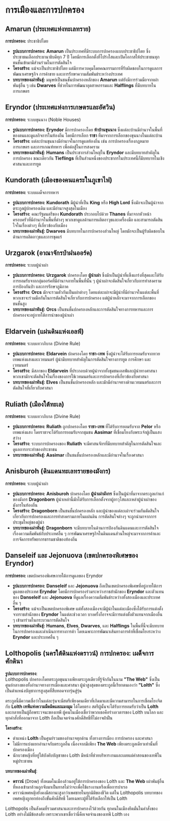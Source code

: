 # การเมืองและการปกครอง 

## **Amarun (ประเทศแห่งทะเลทราย)** 

**การปกครอง:** ประชาธิปไตย

* **รูปแบบการปกครอง:** **Amarun** เป็นประเทศที่มีระบบการปกครองแบบประชาธิปไตย ซึ่งประชาชนเลือกประธานาธิบดีทุก 7 ปี โดยมีการเลือกตั้งที่โปร่งใสและเปิดโอกาสให้ประชาชนทุกชนชั้นเข้ามามีส่วนร่วมในการตัดสินใจ  
* **โครงสร้าง:** แม้จะเป็นประชาธิปไตย แต่มีการควบคุมโดยคณกรรมการที่รับผิดชอบในการดูแลการพัฒนาเศรษฐกิจ การค้าขาย และการรักษาความสัมพันธ์ระหว่างประเทศ  
* **บทบาทของเผ่าพันธุ์:** มนุษย์เป็นชนชั้นปกครองหลักของ **Amarun** แต่ยังมีการร่วมมือจากเผ่าพันธุ์อื่น ๆ เช่น **Dwarves** ที่ช่วยในการพัฒนาอุตสาหกรรมและ **Halflings** ที่มีบทบาทในการเกษตร

## **Eryndor (ประเทศแห่งการเกษตรและอัศวิน)** 

**การปกครอง:** ระบบขุนนาง (Noble Houses)

* **รูปแบบการปกครอง:** **Eryndor** มีการปกครองโดย **ห้าบ้านขุนนาง** ซึ่งแต่ละบ้านมีอำนาจในพื้นที่ของตนและดูแลกิจการในท้องถิ่น โดยมีการเลือก **ราชา** ที่มาจากการเลือกของขุนนางในแต่ละบ้าน  
* **โครงสร้าง:** แต่ละบ้านขุนนางมีอำนาจในการดูแลท้องถิ่น เช่น การปกครองเรื่องกฎหมาย การเกษตร และการเกณฑ์ทหาร เพื่อต่อสู้ในการสงคราม  
* **บทบาทของเผ่าพันธุ์:** **Humans** เป็นประชากรส่วนใหญ่ใน **Eryndor** และมีบทบาทสำคัญในการปกครอง ขณะเดียวกัน **Tieflings** ที่เป็นส่วนหนึ่งของประชากรในประเทศนี้ก็มีบทบาทในเชิงศาสนาและการทูต

## **Kundorath (เมืองของคนแคระในภูเขาไฟ)** 

**การปกครอง:** ระบบเผด็จการทหาร

* **รูปแบบการปกครอง:** **Kundorath** มีผู้นำที่เป็น **King** หรือ **High Lord** ซึ่งมักจะเป็นผู้นำจากตระกูลผู้ปกครองเดิม และมีอำนาจสูงสุดในเมือง  
* **โครงสร้าง:** คณะรัฐมนตรีของ **Kundorath** ประกอบไปด้วย **Thanes** ที่มาจากหัวหน้าครอบครัวที่มีอำนาจในพื้นที่ต่างๆ พวกเขาดูแลด้านการผลิตอาวุธและเครื่องมือ และสามารถตัดสินใจในเรื่องต่างๆ ที่เกี่ยวข้องกับเมือง  
* **บทบาทของเผ่าพันธุ์:** **Dwarves** มีบทบาทในการปกครองส่วนใหญ่ โดยมักจะเป็นผู้รับผิดชอบในด้านการผลิตอาวุธและการขุดแร่

## **Urzgarok (อาณาจักรป่าฝนออร์ค)** 

**การปกครอง:** ระบบผู้นำเผ่า

* **รูปแบบการปกครอง:** **Urzgarok** ปกครองโดย **ผู้นำเผ่า** ซึ่งมักเป็นผู้นำที่แข็งแกร่งที่สุดและได้รับการยอมรับจากกลุ่มออร์คที่มีอำนาจภายในพื้นที่นั้น ๆ ผู้นำเผ่าจะตัดสินใจเกี่ยวกับการทำสงคราม การป้องกันป่า และการรักษาภูมิภาค  
* **โครงสร้าง:** **Orcs** มักจะรวมตัวกันเป็นเผ่าต่างๆ โดยแต่ละเผ่าจะมีผู้นำที่มีอำนาจในแต่ละพื้นที่ พวกเขาจะร่วมมือกันในการตัดสินใจเกี่ยวกับการปกครอง แต่ผู้นำหลักจะมาจากการเลือกของชนชั้นสูง  
* **บทบาทของเผ่าพันธุ์:** **Orcs** เป็นชนชั้นปกครองหลักและการตัดสินใจทางการทหารและการปกครองจะอยู่ภายใต้การนำของผู้นำเผ่า

## **Eldarvein (แผ่นดินแห่งเอลฟ์)** 

**การปกครอง:** ระบบเทวาภิบาล (Divine Rule)

* **รูปแบบการปกครอง:** **Eldarvein** ปกครองโดย **ราชา-เทพ** ซึ่งผู้นำจะได้รับการยอมรับจากทวยเทพแห่งแสงและเวทมนตร์ ผู้นำมีบทบาทสำคัญในการตัดสินใจทางการทูต การศึกษา และเวทมนตร์  
* **โครงสร้าง:** มีสภาของ **Eldarvein** ที่ประกอบด้วยผู้นำจากทั้งชุมชนเอลฟ์และผู้นำทางศาสนา พวกเขามักจะตัดสินใจในเรื่องของการใช้เวทมนตร์และการปกครองที่เกี่ยวข้องกับศาสนา  
* **บทบาทของเผ่าพันธุ์:** **Elves** เป็นชนชั้นปกครองหลัก และมักมีอำนาจทางด้านเวทมนตร์และการตัดสินใจที่เกี่ยวกับศาสนา

## **Ruliath (เมืองใต้ทะเล)** 

**การปกครอง:** ระบบเทวาภิบาล (Divine Rule)

* **รูปแบบการปกครอง:** **Ruliath** ถูกปกครองโดย **ราชา-เทพ** ที่ได้รับการยอมรับจาก **Pelor** หรือเทพแห่งแสง โดยราชาจะได้รับการยอมรับจากชุมชน **Aasimar** ที่เชื่อมโยงกับพระเจ้าผู้เป็นแสงสว่าง  
* **โครงสร้าง:** ระบบการปกครองของ **Ruliath** จะมีศาสนจักรที่มีบทบาทสำคัญในการตัดสินใจและดูแลการกระทำของประชาชน  
* **บทบาทของเผ่าพันธุ์:** **Aasimar** เป็นชนชั้นปกครองหลักและมีอำนาจในเรื่องศาสนา

## **Anisburoh (ดินแดนทะเลทรายของมังกร)** 

**การปกครอง:** ระบบผู้นำเผ่า

* **รูปแบบการปกครอง:** **Anisburoh** ปกครองโดย **ผู้นำเผ่ามังกร** ซึ่งเป็นผู้นำที่มาจากตระกูลเก่าแก่ของมังกร **Dragonborn** ผู้นำเหล่านี้มักได้รับการเลือกตั้งจากผู้อาวุโสและเหล่าผู้นำเผ่าของมังกรในท้องถิ่น  
* **โครงสร้าง:** **Dragonborn** เป็นชนชั้นปกครองหลัก และผู้นำของแต่ละเผ่าจะร่วมกันตัดสินใจเกี่ยวกับการปกครองและการทำสงครามภายในแผ่นดิน การตัดสินใจต่างๆ จะถูกนำมาจากการประชุมใหญ่ของผู้นำ  
* **บทบาทของเผ่าพันธุ์:** **Dragonborn** จะมีบทบาทในด้านการป้องกันดินแดนและการตัดสินใจเรื่องความสัมพันธ์กับประเทศอื่น ๆ การพัฒนาเศรษฐกิจในดินแดนส่วนใหญ่จะมาจากการค้าและการจัดการทรัพยากรธรรมชาติของท้องถิ่น

## **Danseleif และ Jejonuova (เขตปกครองพิเศษของ Eryndor)** 

**การปกครอง:** เขตปกครองพิเศษภายใต้การดูแลของ Eryndor

* **รูปแบบการปกครอง:** **Danseleif** และ **Jejonuova** ถือเป็นเขตปกครองพิเศษที่อยู่ภายใต้การดูแลของประเทศ **Eryndor** โดยมีการปกครองร่วมระหว่างราชสำนักของ **Eryndor** และตัวแทนของ **Danseleif** และ **Jejonuova** ที่ดูแลเรื่องความสัมพันธ์ระหว่างทั้งสองเมืองและประเทศอื่น ๆ  
* **โครงสร้าง:** แม้จะเป็นเขตปกครองพิเศษ แต่ทั้งสองเมืองจะมีผู้นำในแต่ละเมืองซึ่งได้รับการแต่งตั้งจากราชสำนักของ **Eryndor** ในแต่ละช่วงเวลา บางครั้งก็อาจจะมีการแต่งตั้งตัวแทนจากเมืองอื่น ๆ เข้ามาร่วมในกระบวนการตัดสินใจ  
* **บทบาทของเผ่าพันธุ์:** **Humans**, **Elves**, **Dwarves**, และ **Halflings** ในพื้นที่นี้จะมีบทบาทในการปกครองและดำเนินการทางการค้า โดยเฉพาะการพัฒนาเส้นทางการค้าที่เชื่อมโยงระหว่าง **Eryndor** และประเทศอื่น ๆ

## **Lolthopolis (นครใต้ดินแห่งดราวน์)** **การปกครอง: เผด็จการศักดินา** 

**รูปแบบการปกครอง**:  
Lolthopolis ปกครองโดยตระกูลขุนนางเพียงตระกูลเดียวที่รู้จักกันในนาม **"The Web"** ซึ่งเป็นศูนย์กลางของทั้งอำนาจทางการเมืองและศาสนา ผู้นำสูงสุดของตระกูลนี้เรียกตนเองว่า **"Lolth"** ซึ่งเป็นตำแหน่งบัญชาการสูงสุดที่สืบทอดจากรุ่นสู่รุ่น

ตระกูลนี้มีความเชื่อว่าในแต่ละรุ่นจะมีสตรีเพียงคนเดียวที่เกิดมาและมีความสามารถในการเชื่อมโยงจิตกับ **Lolth เทพีแห่งความมืดมิดและแมงมุม** ได้โดยตรง สตรีผู้นั้นจะได้รับการยอมรับว่าเป็น **Lolth** และกลายเป็นผู้ถือพระวจนะของเทพี ผู้คนในเมืองเชื่อว่าพวกเธอคือร่างอวตารของ Lolth บนโลก และทุกคำสั่งที่ออกมาจาก Lolth ถือเป็นเจตจำนงศักดิ์สิทธิ์ที่ไม่อาจฝ่าฝืน

**โครงสร้าง**:

* ตำแหน่ง **Lolth** เป็นศูนย์รวมของอำนาจทุกด้าน ทั้งทางการเมือง การปกครอง และศาสนา  
* ไม่มีการแบ่งแยกอำนาจกับตระกูลอื่น เนื่องจากมีเพียง **The Web** เพียงตระกูลเดียวเท่านั้นที่ปกครองเมือง  
* นักบวชหญิงที่อยู่ใต้บังคับบัญชาของ Lolth มีหน้าที่ช่วยบริหารงานและเผยแผ่คำสอนของเทพีในหมู่ประชาชน

**บทบาทของเผ่าพันธุ์**:

* **ดราวน์** (Drow) ทั้งหมดในเมืองล้วนอยู่ใต้การปกครองของ Lolth และ **The Web** เผ่าพันธุ์อื่นที่หลงเข้ามาล้วนถูกจับมาเป็นทาสไม่ว่าจะเพื่อใช้แรงงานหรือเพื่อการบำเรอ  
* ดราวน์เพศหญิงยังคงมีสถานะสูงกว่าเพศชายในทุกมิติของชีวิต แต่ใน Lolthopolis บทบาทของเพศหญิงถูกยกย่องถึงขั้นศักดิ์สิทธิ์ โดยเฉพาะผู้ที่ได้รับเลือกให้เป็น Lolth

Lolthopolis เป็นสังคมที่รวมศาสนาและการปกครองไว้ด้วยกัน ทุกคนในเมืองยึดมั่นในคำสั่งของ Lolth อย่างไม่มีข้อสงสัย เพราะพวกเขาเชื่อว่านี่คือเจตจำนงของเทพี Lolth เอง
